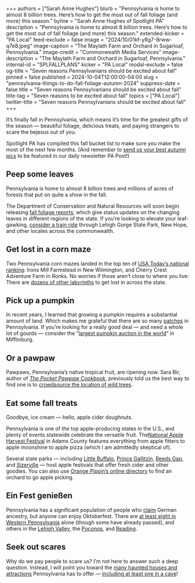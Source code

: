 +++
authors = ["Sarah Anne Hughes"]
blurb = "Pennsylvania is home to almost 8 billion trees. Here’s how to get the most out of fall foliage (and more) this season."
byline = "Sarah Anne Hughes of Spotlight PA"
description = "Pennsylvania is home to almost 8 billion trees. Here’s how to get the most out of fall foliage (and more) this season."
extended-kicker = "PA Local"
feed-exclude = false
image = "2024/10/01kf-y8g7-8rww-q7e8.jpeg"
image-caption = "The Maylath Farm and Orchard in Sugarloaf, Pennsylvania."
image-credit = "Commonwealth Media Services"
image-description = "The Maylath Farm and Orchard in Sugarloaf, Pennsylvania."
internal-id = "SPLFALLPLANS"
kicker = "PA Local"
modal-exclude = false
og-title = "Seven reasons Pennsylvanians should be excited about fall"
pinned = false
published = 2024-10-04T12:00:00-04:00
slug = "pennsylvania-things-to-do-fall-foliage-autumn-2024"
suppress-date = false
title = "Seven reasons Pennsylvanians should be excited about fall"
title-tag = "Seven reasons to be excited about fall"
topics = ["PA Local"]
twitter-title = "Seven reasons Pennsylvanians should be excited about fall"
+++

It’s finally fall in Pennsylvania, which means it’s time for the greatest gifts of the season — beautiful foliage, delicious treats, and paying strangers to scare the bejesus out of you.

Spotlight PA has compiled this fall bucket list to make sure you make the most of the next few months. (And remember to <a href="mailto:newsletters@spotlightpa.org">send us your best autumn pics</a> to be featured in our daily newsletter PA Post!) <em></em>

## Peep some leaves

Pennsylvania is home to almost 8 billion trees and millions of acres of forests that put on quite a show in the fall.

The Department of Conservation and Natural Resources will soon begin releasing <a href="https://www.dcnr.pa.gov/Conservation/ForestsAndTrees/FallFoliageReports/Pages/default.aspx">fall foliage reports</a>, which give status updates on the changing leaves in different regions of the state. If you’re looking to elevate your leaf-gawking, <a href="https://www.visitpa.com/article/fall-foliage-train-rides-pa">consider a train ride</a> through Lehigh Gorge State Park, New Hope, and other locales across the commonwealth.

## Get lost in a corn maze

Two Pennsylvania corn mazes landed in the top ten of <a href="https://10best.usatoday.com/awards/travel/best-corn-maze-2024/">USA Today’s national ranking</a>: Irons Mill Farmstead in New Wilmington, and Cherry Crest Adventure Farm in Ronks. No worries if those aren’t close to where you live: There are <a href="https://www.visitpa.com/article/get-lost-one-pas-17-corn-mazes-fall">dozens of other labyrinths</a> to get lost in across the state.

## Pick up a pumpkin

In recent years, I learned that growing a pumpkin requires a substantial amount of land. Which makes me grateful that there are so many <a href="https://www.farmfun.com/pumpkinpatches/pennsylvania">patches</a> in Pennsylvania. If you’re looking for a really good deal — and need a whole lot of gourds — consider the “<a href="https://www.lancasterfarming.com/farming-news/news/produce-auctions-pumped-for-pumpkin-season/article_9d38a435-48ca-5e2b-8588-6dbec45acbc5.html">largest pumpkin auction in the world</a>” in Mifflinburg.

## Or a pawpaw

Pawpaws, Pennsylvania’s native tropical fruit, are ripening now. Sara Bir, author of <a href="https://beltpublishing.com/products/the-pocket-pawpaw-cookbook"><em>The Pocket Pawpaw Cookbook</em></a>, previously told us the best way to find one is to <a href="https://www.spotlightpa.org/news/2024/08/pennsylvania-pawpaw-sara-bir-alexis-nikole-nelson/">crowdsource the location of wild trees</a>.

## Eat some fall treats

Goodbye, ice cream — hello, apple cider doughnuts.

Pennsylvania is one of the top apple-producing states in the U.S., and plenty of events statewide celebrate the versatile fruit. The ​<a href="https://www.appleharvest.com/">National Apple Harvest Festival</a> in Adams County features everything from apple fitters to apple moonshine to apple pizza (which I am admittedly skeptical of).

Several state parks — including <a href="https://events.dcnr.pa.gov/event/little-buffalo-apple-festival">Little Buffalo</a>, <a href="https://events.dcnr.pa.gov/event/apple-cider-fesitval">Prince Gallitzin</a>, <a href="https://events.dcnr.pa.gov/event/reeds-gap-fall-festival">Reeds Gap</a>, and <a href="https://events.dcnr.pa.gov/event/sizervilles-annual-autumn-festival">Sizerville</a> — host apple festivals that offer fresh cider and other goodies. You can also use <a href="https://www.orangepippin.com/orchards/united-states/pennsylvania">Orange Pippin’s online directory</a> to find an orchard to go apple picking.

## Ein Fest genießen

Pennsylvania has a significant population of people who <a href="https://pasdc.hbg.psu.edu/sdc/pasdc_files/researchbriefs/GermanHeritage_RB.pdf">claim</a> German ancestry, but anyone can enjoy Oktoberfest. There are <a href="https://triblive.com/local/regional/western-pa-overflowing-with-oktoberfest-celebrations/">at least eight in Western Pennsylvania</a> alone (though some have already passed), and others in the <a href="https://www.steelstacks.org/festivals/oktoberfest/">Lehigh Valley</a>, the <a href="https://www.skibluemt.com/oktoberfest/">Poconos</a>, and <a href="https://www.readingliederkranz.com/oktoberfest">Reading</a>.

## Seek out scares

Why do we pay people to scare us? I’m not here to answer such a deep question. Instead, I will point you toward the <a href="https://www.visitpa.com/article/haunted-places-pennsylvania#:~:text=REAL%20HAUNTED%20HOUSES%20IN%20PA">many haunted houses and attractions</a> Pennsylvania has to offer — <a href="https://lincolncaverns.com/event/38th-annual-ghosts-goblins/2024-10-04/">including at least one in a cave</a>!

